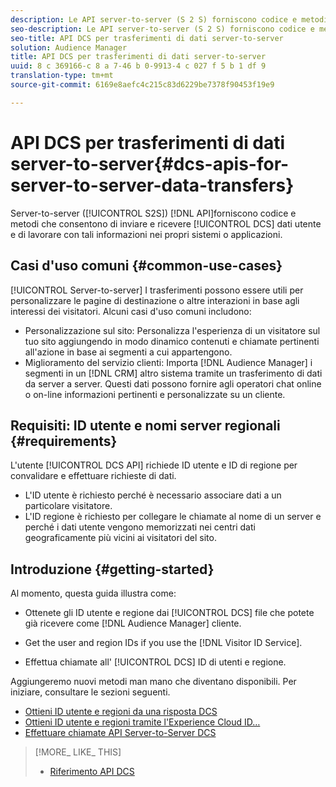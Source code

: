 ```yaml
---
description: Le API server-to-server (S 2 S) forniscono codice e metodi che consentono di inviare e ricevere dati utente DCS e di lavorare con tali informazioni nei propri sistemi o applicazioni.
seo-description: Le API server-to-server (S 2 S) forniscono codice e metodi che consentono di inviare e ricevere dati utente DCS e di lavorare con tali informazioni nei propri sistemi o applicazioni.
seo-title: API DCS per trasferimenti di dati server-to-server
solution: Audience Manager
title: API DCS per trasferimenti di dati server-to-server
uuid: 8 c 369166-c 8 a 7-46 b 0-9913-4 c 027 f 5 b 1 df 9
translation-type: tm+mt
source-git-commit: 6169e8aefc4c215c83d6229be7378f90453f19e9

---
```



# API DCS per trasferimenti di dati server-to-server{#dcs-apis-for-server-to-server-data-transfers}

Server-to-server ([!UICONTROL S2S]) [!DNL API]forniscono codice e metodi che consentono di inviare e ricevere [!UICONTROL DCS] dati utente e di lavorare con tali informazioni nei propri sistemi o applicazioni.

## Casi d&#39;uso comuni {#common-use-cases}

[!UICONTROL Server-to-server] I trasferimenti possono essere utili per personalizzare le pagine di destinazione o altre interazioni in base agli interessi dei visitatori. Alcuni casi d&#39;uso comuni includono:

* Personalizzazione sul sito: Personalizza l&#39;esperienza di un visitatore sul tuo sito aggiungendo in modo dinamico contenuti e chiamate pertinenti all&#39;azione in base ai segmenti a cui appartengono.
* Miglioramento del servizio clienti: Importa [!DNL Audience Manager] i segmenti in un [!DNL CRM] altro sistema tramite un trasferimento di dati da server a server. Questi dati possono fornire agli operatori chat online o on-line informazioni pertinenti e personalizzate su un cliente.

## Requisiti: ID utente e nomi server regionali {#requirements}

L&#39;utente [!UICONTROL DCS API] richiede ID utente e ID di regione per convalidare e effettuare richieste di dati.

* L&#39;ID utente è richiesto perché è necessario associare dati a un particolare visitatore.
* L&#39;ID regione è richiesto per collegare le chiamate al nome di un server e perché i dati utente vengono memorizzati nei centri dati geograficamente più vicini ai visitatori del sito.

## Introduzione {#getting-started}

Al momento, questa guida illustra come:

* Ottenete gli ID utente e regione dai [!UICONTROL DCS] file che potete già ricevere come [!DNL Audience Manager] cliente.

* Get the user and region IDs if you use the [!DNL Visitor ID Service].
* Effettua chiamate all&#39; [!UICONTROL DCS] ID di utenti e regione.

Aggiungeremo nuovi metodi man mano che diventano disponibili. Per iniziare, consultare le sezioni seguenti.

* [Ottieni ID utente e regioni da una risposta DCS](dcs-aam-ids.md)
* [Ottieni ID utente e regioni tramite l&#39;Experience Cloud ID…](dcs-mcid-ids.md)
* [Effettuare chiamate API Server-to-Server DCS](dcs-s2s-calls.md)

>[!MORE_ LIKE_ THIS]
>
>* [Riferimento API DCS](../../../api/dcs-intro/dcs-api-reference/dcs-api-methods.md)

